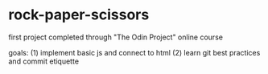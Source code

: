 # rock-paper-scissors

first project completed through "The Odin Project" online course

goals:
    (1) implement basic js and connect to html
    (2) learn git best practices and commit etiquette